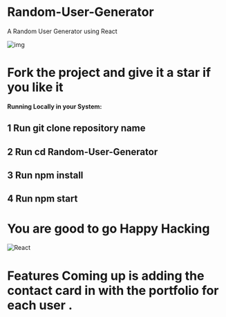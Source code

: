 # Random-User-Generator

A Random User Generator using React 

![img](https://github.com/Ishaan28malik/Random-User-Generator/blob/master/Selection_002.png)


# Fork the project and give it a star if you like it 

**Running Locally in your System:**

## 1 Run git clone repository name
## 2 Run cd Random-User-Generator
## 3 Run npm install
## 4 Run npm start

# You are good to go Happy Hacking

![React](https://images.g2crowd.com/uploads/product/image/social_landscape/social_landscape_1e0d62f445e6448af1e125f5702c8227/reactjs-development-services.png)

# Features Coming up is adding the contact card in with the portfolio for each user .
